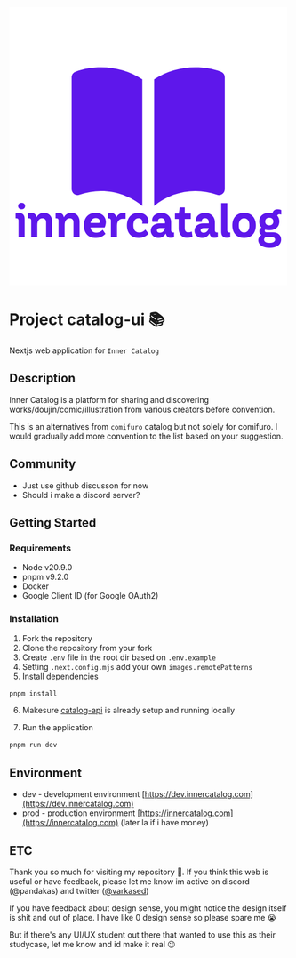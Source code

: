 ![logo](./public/logo.png)

# Project catalog-ui 📚

Nextjs web application for `Inner Catalog`

## Description

Inner Catalog is a platform for sharing and discovering works/doujin/comic/illustration from various creators before convention.

This is an alternatives from `comifuro` catalog but not solely for comifuro. I would gradually add more convention to the list based on your suggestion.

## Community

- Just use github discusson for now
- Should i make a discord server?

## Getting Started

### Requirements

- Node v20.9.0
- pnpm v9.2.0
- Docker
- Google Client ID (for Google OAuth2)

### Installation

1. Fork the repository
2. Clone the repository from your fork
3. Create `.env` file in the root dir based on `.env.example`
4. Setting `.next.config.mjs` add your own `images.remotePatterns`
5. Install dependencies

```bash
pnpm install
```

6. Makesure [catalog-api](https://github.com/comimafun/catalog-api) is already setup and running locally

7. Run the application

```bash
pnpm run dev
```

## Environment

- dev - development environment [https://dev.innercatalog.com](https://dev.innercatalog.com)
- prod - production environment [https://innercatalog.com](https://innercatalog.com) (later la if i have money)

## ETC

Thank you so much for visiting my repository 🥹. If you think this web is useful or have feedback, please let me know im active on discord (@pandakas) and twitter ([@varkased](https://x.com/varkased))

If you have feedback about design sense, you might notice the design
itself is shit and out of place. I have like 0 design sense so please
spare me 😭

But if there's any UI/UX student out there that wanted to use this
as their studycase, let me know and id make it real 😉
